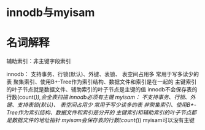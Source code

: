 # innodb与myisam

# 名词解释
辅助索引：非主键字段索引

innodb：
    支持事务、行锁(默认)、外键、表锁、
    表空间占用多
    常用于写多读少的表
    聚集索引、使用B+-Tree作为索引结构、数据文件和索引是在一起的
    主键索引的叶子节点就是数据文件、辅助索引的叶子节点是主键的值
    innodb不会保存表的行数(count(*)),会全表扫描
    innodb必须有主键
myisam：
    不支持事务、行锁、外键、支持表锁(默认)、
    表空间占用少
    常用于写少读多的表
    非聚集索引、使用B+-Tree作为索引结构、数据文件和索引是分开的
    主键索引和辅助索引的叶子节点都是数据文件的地址指针
    myisam会保存表的行数(count(*))
    myisam可以没有主键